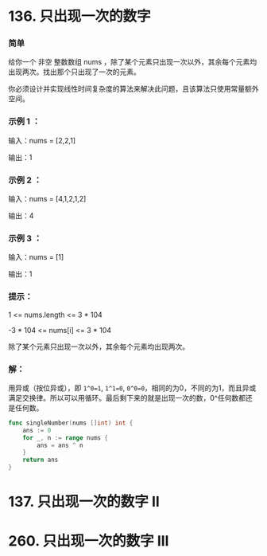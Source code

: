 # 136. 只出现一次的数字

### 简单

给你一个 非空 整数数组 nums ，除了某个元素只出现一次以外，其余每个元素均出现两次。找出那个只出现了一次的元素。

你必须设计并实现线性时间复杂度的算法来解决此问题，且该算法只使用常量额外空间。

### 示例 1 ：

输入：nums = [2,2,1]

输出：1

### 示例 2 ：

输入：nums = [4,1,2,1,2]

输出：4

### 示例 3 ：

输入：nums = [1]

输出：1

### 提示：

1 <= nums.length <= 3 * 104

-3 * 104 <= nums[i] <= 3 * 104

除了某个元素只出现一次以外，其余每个元素均出现两次。

### 解：

用异或（按位异或），即 `1^0=1`, `1^1=0`, `0^0=0`，相同的为0，不同的为1，而且异或满足交换律。所以可以用循环。最后剩下来的就是出现一次的数，0^任何数都还是任何数。
```go
func singleNumber(nums []int) int {
    ans := 0
    for _, n := range nums {
        ans = ans ^ n
    }
    return ans
}
```

# 137. 只出现一次的数字 II
# 260. 只出现一次的数字 III